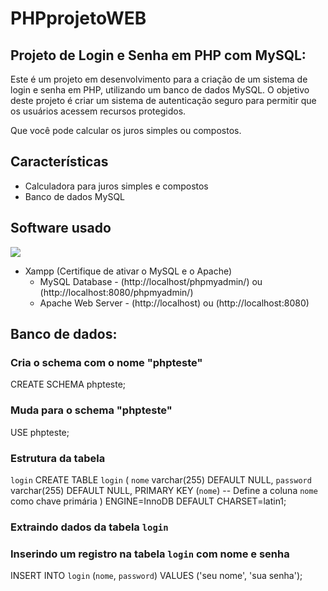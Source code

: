 # PHPprojetoWEB

## Projeto de Login e Senha em PHP com MySQL:

Este é um projeto em desenvolvimento para a criação de um sistema de login e senha em PHP, utilizando um banco de dados MySQL. O objetivo deste projeto é criar um sistema de autenticação seguro para permitir que os usuários acessem recursos protegidos.

Que você pode calcular os juros simples ou compostos.

## Características

- Calculadora para juros simples e compostos
- Banco de dados MySQL

## Software usado

![](https://img.shields.io/badge/Xampp-F37623?style=for-the-badge&logo=xampp&logoColor=white)
- Xampp (Certifique de ativar o MySQL e o Apache)
  * MySQL Database - (http://localhost/phpmyadmin/) ou (http://localhost:8080/phpmyadmin/)
  * Apache Web Server - (http://localhost) ou (http://localhost:8080)

## Banco de dados:

### Cria o schema com o nome "phpteste"

CREATE SCHEMA phpteste;

### Muda para o schema "phpteste"

USE phpteste;

### Estrutura da tabela

`login`
CREATE TABLE `login` (
  `nome` varchar(255) DEFAULT NULL,
  `password` varchar(255) DEFAULT NULL,
  PRIMARY KEY (`nome`) -- Define a coluna `nome` como chave primária
) ENGINE=InnoDB DEFAULT CHARSET=latin1;

### Extraindo dados da tabela `login`
### Inserindo um registro na tabela `login` com nome e senha
INSERT INTO `login` (`nome`, `password`) VALUES
('seu nome', 'sua senha');